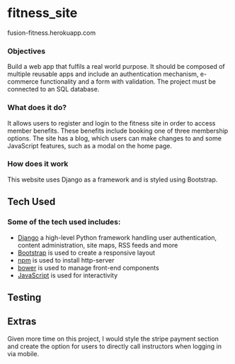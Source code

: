 # fitness_site

fusion-fitness.herokuapp.com
 
### Objectives

Build a web app that fulfils a real world purpose. It should be composed of multiple reusable apps and include an authentication mechanism, e-commerce functionality and a form with validation. The project must be connected to an SQL database.

 ### What does it do?
 
It allows users to register and login to the fitness site in order to access member benefits. These benefits include booking one of three membership options. The site has a blog, which users can make changes to and some JavaScript features, such as a modal on the home page. 
 
### How does it work
 
This website uses Django as a framework and is styled using Bootstrap.

 
## Tech Used
 
### Some of the tech used includes:
- [Django](https://www.djangoproject.com/)
 a high-level Python framework handling user authentication, content administration, site maps, RSS feeds and more
 - [Bootstrap](http://getbootstrap.com/)
 is used to create a responsive layout
- [npm](https://www.npmjs.com/)
 is used to install http-server
- [bower](https://bower.io/)
 is used to manage front-end components
- [JavaScript](https://javascript.com/)
 is used for interactivity

## Testing

## Extras

Given more time on this project, I would style the stripe payment section and create the option for users to directly call instructors when logging in via mobile.
